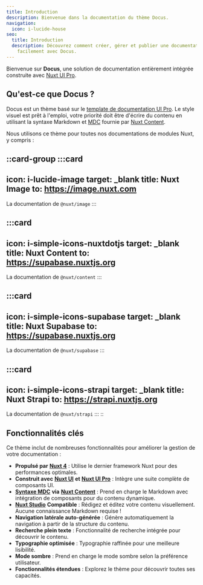 ```yaml
---
title: Introduction
description: Bienvenue dans la documentation du thème Docus.
navigation:
  icon: i-lucide-house
seo:
  title: Introduction
  description: Découvrez comment créer, gérer et publier une documentation
    facilement avec Docus.
---
```


Bienvenue sur **Docus**, une solution de documentation entièrement intégrée construite avec [Nuxt UI Pro](https://ui.nuxt.com/pro).

## Qu'est-ce que Docus ?

Docus est un thème basé sur le [template de documentation UI Pro](https://docs-template.nuxt.dev/). Le style visuel est prêt à l'emploi, votre priorité doit être d'écrire du contenu en utilisant la syntaxe Markdown et [MDC](https://content.nuxt.com/docs/files/markdown#mdc-syntax) fournie par [Nuxt Content](https://content.nuxt.com).

Nous utilisons ce thème pour toutes nos documentations de modules Nuxt, y compris :

::card-group
  :::card
  ---
  icon: i-lucide-image
  target: _blank
  title: Nuxt Image
  to: https://image.nuxt.com
  ---
  La documentation de `@nuxt/image`
  :::

  :::card
  ---
  icon: i-simple-icons-nuxtdotjs
  target: _blank
  title: Nuxt Content
  to: https://supabase.nuxtjs.org
  ---
  La documentation de `@nuxt/content`
  :::

  :::card
  ---
  icon: i-simple-icons-supabase
  target: _blank
  title: Nuxt Supabase
  to: https://supabase.nuxtjs.org
  ---
  La documentation de `@nuxt/supabase`
  :::

  :::card
  ---
  icon: i-simple-icons-strapi
  target: _blank
  title: Nuxt Strapi
  to: https://strapi.nuxtjs.org
  ---
  La documentation de `@nuxt/strapi`
  :::
::

## Fonctionnalités clés

Ce thème inclut de nombreuses fonctionnalités pour améliorer la gestion de votre documentation :

- **Propulsé par** [**Nuxt 4**](https://nuxt.com) : Utilise le dernier framework Nuxt pour des performances optimales.
- **Construit avec** [**Nuxt UI**](https://ui.nuxt.com) **et** [**Nuxt UI Pro**](https://ui.nuxt.com/pro) : Intègre une suite complète de composants UI.
- [**Syntaxe MDC**](https://content.nuxt.com/usage/markdown) **via** [**Nuxt Content**](https://content.nuxt.com) : Prend en charge le Markdown avec intégration de composants pour du contenu dynamique.
- [**Nuxt Studio**](https://content.nuxt.com/docs/studio) **Compatible** : Rédigez et éditez votre contenu visuellement. Aucune connaissance Markdown requise !
- **Navigation latérale auto-générée** : Génère automatiquement la navigation à partir de la structure du contenu.
- **Recherche plein texte** : Fonctionnalité de recherche intégrée pour découvrir le contenu.
- **Typographie optimisée** : Typographie raffinée pour une meilleure lisibilité.
- **Mode sombre** : Prend en charge le mode sombre selon la préférence utilisateur.
- **Fonctionnalités étendues** : Explorez le thème pour découvrir toutes ses capacités.
